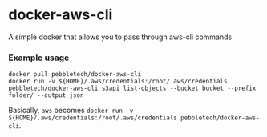 # docker-aws-cli
A simple docker that allows you to pass through aws-cli commands

### Example usage

```
docker pull pebbletech/docker-aws-cli
docker run -v ${HOME}/.aws/credentials:/root/.aws/credentials pebbletech/docker-aws-cli s3api list-objects --bucket bucket --prefix folder/ --output json
```

Basically, `aws` becomes `docker run -v ${HOME}/.aws/credentials:/root/.aws/credentials pebbletech/docker-aws-cli`.
